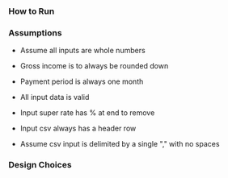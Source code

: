 ### **How to Run**



### **Assumptions**

* Assume all inputs are whole numbers

* Gross income is to always be rounded down

* Payment period is always one month

* All input data is valid

* Input super rate has % at end to remove

* Input csv always has a header row

* Assume  csv input is delimited by a single "," with no spaces

### **Design Choices**

